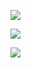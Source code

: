 <p>
  <picture>
    <source
      srcset="https://github-readme-stats-kennyrao.vercel.app/api?username=KennyRao&show_icons=true&count_private=true&theme=dark"
      media="(prefers-color-scheme: dark)"
    />
    <source
      srcset="https://github-readme-stats-kennyrao.vercel.app/api?username=KennyRao&show_icons=true&count_private=true"
      media="(prefers-color-scheme: light), (prefers-color-scheme: no-preference)"
    />
    <img src="https://github-readme-stats-kennyrao.vercel.app/api?username=KennyRao&show_icons=true&count_private=true" />
  </picture>
</p>

<p>
  <picture>
    <source
      srcset="https://github-readme-stats-kennyrao.vercel.app/api/top-langs/?username=KennyRao&langs_count=20&hide=ShaderLab%2CASP.NET%2CHLSL%2CRich%20Text%20Format&theme=dark"
      media="(prefers-color-scheme: dark)"
    />
    <source
      srcset="https://github-readme-stats-kennyrao.vercel.app/api/top-langs/?username=KennyRao&langs_count=20&hide=ShaderLab%2CASP.NET%2CHLSL%2CRich%20Text%20Format"
      media="(prefers-color-scheme: light), (prefers-color-scheme: no-preference)"
    />
    <img src="https://github-readme-stats-kennyrao.vercel.app/api/top-langs/?username=KennyRao&langs_count=20&hide=ShaderLab%2CASP.NET%2CHLSL%2CRich%20Text%20Format" />
  </picture>
</p>

<p>
  <picture>
    <source
      srcset="https://github-readme-stats-kennyrao.vercel.app/api/wakatime?username=KennyRao&theme=dark"
      media="(prefers-color-scheme: dark)"
    />
    <source
      srcset="https://github-readme-stats-kennyrao.vercel.app/api/wakatime?username=KennyRao"
      media="(prefers-color-scheme: light), (prefers-color-scheme: no-preference)"
    />
    <img src="https://github-readme-stats-kennyrao.vercel.app/api/wakatime?username=KennyRao" />
  </picture>
</p>
